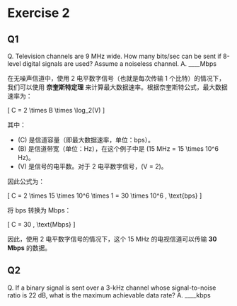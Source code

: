 # Exercise 2

## Q1

Q. Television channels are 9 MHz wide. How many bits/sec can be sent if 8-level digital signals are used? Assume a noiseless channel.
A. ____Mbps

在无噪声信道中，使用 2 电平数字信号（也就是每次传输 1 个比特）的情况下，我们可以使用 **奈奎斯特定理** 来计算最大数据速率。根据奈奎斯特公式，最大数据速率为：

\[
C = 2 \times B \times \log_2(V)
\]

其中：
- \(C\) 是信道容量（即最大数据速率，单位：bps）。
- \(B\) 是信道带宽（单位：Hz），在这个例子中是 \(15 MHz = 15 \times 10^6 Hz\)。
- \(V\) 是信号的电平数。对于 2 电平数字信号，\(V = 2\)。

因此公式为：

\[
C = 2 \times 15 \times 10^6 \times 1 = 30 \times 10^6 \, \text{bps}
\]

将 bps 转换为 Mbps：

\[
C = 30 \, \text{Mbps}
\]

因此，使用 2 电平数字信号的情况下，这个 15 MHz 的电视信道可以传输 **30 Mbps** 的数据。

## Q2

Q. If a binary signal is sent over a 3-kHz channel whose signal-to-noise ratio is 22 dB, what is the maximum achievable data rate?
A. ____kbps